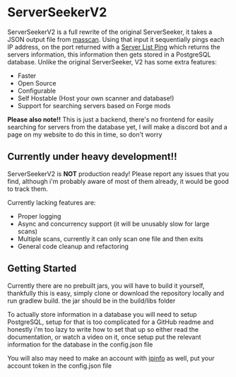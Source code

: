 # ServerSeekerV2

ServerSeekerV2 is a full rewrite of the original ServerSeeker, it takes a JSON output file from [masscan](https://github.com/robertdavidgraham/masscan).
Using that input it sequentially pings each IP address, on the port returned with a [Server List Ping](https://wiki.vg/Server_List_Ping) which returns the servers information, this information then gets stored in a PostgreSQL database.
Unlike the original ServerSeeker, V2 has some extra features:
- Faster
- Open Source
- Configurable
- Self Hostable (Host your own scanner and database!)
- Support for searching servers based on Forge mods

**Please also note!!**
This is just a backend, there's no frontend for easily searching for servers from the database yet, I will make a discord bot and a page on my website to do this in time, so don't worry

## Currently under heavy development!!
ServerSeekerV2 is **NOT** production ready! Please report any issues that you find, although i'm probably aware of most of them already, it would be good to track them.

Currently lacking features are:
- Proper logging
- Async and concurrency support (it will be unusably slow for large scans)
- Multiple scans, currently it can only scan one file and then exits
- General code cleanup and refactoring

## Getting Started
Currently there are no prebuilt jars, you will have to build it yourself, thankfully this is easy, simply clone or download the repository locally and run gradlew build. the jar should be in the build/libs folder

To actually store information in a database you will need to setup PostgreSQL, setup for that is too complicated for a GitHub readme and honestly i'm too lazy to write how to set that up so either read the documentation, or watch a video on it, once setup put the relevant information for the database in the config.json file

You will also may need to make an account with [ipinfo](https://ipinfo.io) as well, put your account token in the config.json file